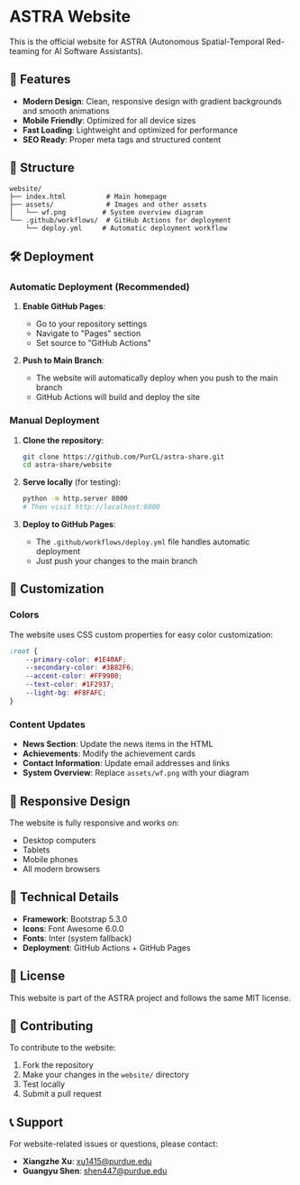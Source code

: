 # ASTRA Website

This is the official website for ASTRA (Autonomous Spatial-Temporal Red-teaming for AI Software Assistants).

## 🚀 Features

- **Modern Design**: Clean, responsive design with gradient backgrounds and smooth animations
- **Mobile Friendly**: Optimized for all device sizes
- **Fast Loading**: Lightweight and optimized for performance
- **SEO Ready**: Proper meta tags and structured content

## 📁 Structure

```
website/
├── index.html          # Main homepage
├── assets/             # Images and other assets
│   └── wf.png         # System overview diagram
└── .github/workflows/  # GitHub Actions for deployment
    └── deploy.yml     # Automatic deployment workflow
```

## 🛠️ Deployment

### Automatic Deployment (Recommended)

1. **Enable GitHub Pages**:
   - Go to your repository settings
   - Navigate to "Pages" section
   - Set source to "GitHub Actions"

2. **Push to Main Branch**:
   - The website will automatically deploy when you push to the main branch
   - GitHub Actions will build and deploy the site

### Manual Deployment

1. **Clone the repository**:
   ```bash
   git clone https://github.com/PurCL/astra-share.git
   cd astra-share/website
   ```

2. **Serve locally** (for testing):
   ```bash
   python -m http.server 8000
   # Then visit http://localhost:8000
   ```

3. **Deploy to GitHub Pages**:
   - The `.github/workflows/deploy.yml` file handles automatic deployment
   - Just push your changes to the main branch

## 🎨 Customization

### Colors
The website uses CSS custom properties for easy color customization:

```css
:root {
    --primary-color: #1E40AF;
    --secondary-color: #3B82F6;
    --accent-color: #FF9900;
    --text-color: #1F2937;
    --light-bg: #F8FAFC;
}
```

### Content Updates
- **News Section**: Update the news items in the HTML
- **Achievements**: Modify the achievement cards
- **Contact Information**: Update email addresses and links
- **System Overview**: Replace `assets/wf.png` with your diagram

## 📱 Responsive Design

The website is fully responsive and works on:
- Desktop computers
- Tablets
- Mobile phones
- All modern browsers

## 🔧 Technical Details

- **Framework**: Bootstrap 5.3.0
- **Icons**: Font Awesome 6.0.0
- **Fonts**: Inter (system fallback)
- **Deployment**: GitHub Actions + GitHub Pages

## 📄 License

This website is part of the ASTRA project and follows the same MIT license.

## 🤝 Contributing

To contribute to the website:

1. Fork the repository
2. Make your changes in the `website/` directory
3. Test locally
4. Submit a pull request

## 📞 Support

For website-related issues or questions, please contact:
- **Xiangzhe Xu**: xu1415@purdue.edu
- **Guangyu Shen**: shen447@purdue.edu 